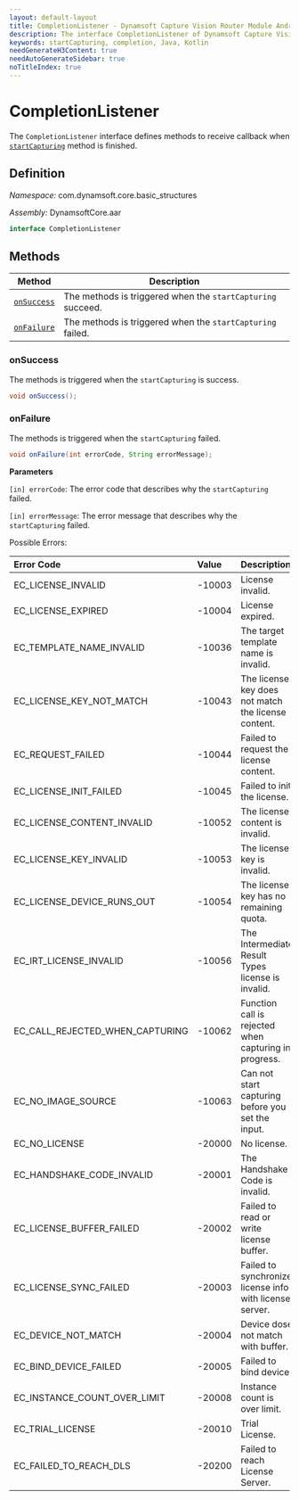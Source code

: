 ```yaml
---
layout: default-layout
title: CompletionListener - Dynamsoft Capture Vision Router Module Android Edition API Reference
description: The interface CompletionListener of Dynamsoft Capture Vision Router Module defines the methods for handling callback when startCapturing is finished.
keywords: startCapturing, completion, Java, Kotlin
needGenerateH3Content: true
needAutoGenerateSidebar: true
noTitleIndex: true
---
```


# CompletionListener

The `CompletionListener` interface defines methods to receive callback when [`startCapturing`](../../capture-vision-router/multiple-file-processing.html#startcapturing) method is finished.

## Definition

*Namespace:* com.dynamsoft.core.basic_structures

*Assembly:* DynamsoftCore.aar

```java
interface CompletionListener
```

## Methods

| Method | Description |
|------- |-------------|
| [`onSuccess`](#onsuccess) | The methods is triggered when the `startCapturing` succeed. |
| [`onFailure`](#onfailure) | The methods is triggered when the `startCapturing` failed. |

### onSuccess

The methods is triggered when the `startCapturing` is success.

```java
void onSuccess();
```

### onFailure

The methods is triggered when the `startCapturing` failed.

```java
void onFailure(int errorCode, String errorMessage);
```

**Parameters**

`[in] errorCode`: The error code that describes why the `startCapturing` failed.

`[in] errorMessage`: The error message that describes why the `startCapturing` failed.

Possible Errors:

| Error Code | Value | Description |
| :--------- | :---- | :---------- |
| EC_LICENSE_INVALID | -10003 | License invalid. |
| EC_LICENSE_EXPIRED | -10004 | License expired. |
| EC_TEMPLATE_NAME_INVALID | -10036 | The target template name is invalid. |
| EC_LICENSE_KEY_NOT_MATCH | -10043 | The license key does not match the license content. |
| EC_REQUEST_FAILED | -10044 | Failed to request the license content. |
| EC_LICENSE_INIT_FAILED | -10045 | Failed to init the license. |
| EC_LICENSE_CONTENT_INVALID | -10052 | The license content is invalid. |
| EC_LICENSE_KEY_INVALID | -10053 | The license key is invalid. |
| EC_LICENSE_DEVICE_RUNS_OUT | -10054 | The license key has no remaining quota. |
| EC_IRT_LICENSE_INVALID | -10056 | The Intermediate Result Types license is invalid. |
| EC_CALL_REJECTED_WHEN_CAPTURING  | -10062 | Function call is rejected when capturing in progress. |
| EC_NO_IMAGE_SOURCE | -10063 | Can not start capturing before you set the input. |
| EC_NO_LICENSE | -20000 | No license. |
| EC_HANDSHAKE_CODE_INVALID | -20001 | The Handshake Code is invalid. |
| EC_LICENSE_BUFFER_FAILED | -20002 | Failed to read or write license buffer. |
| EC_LICENSE_SYNC_FAILED | -20003 | Failed to synchronize license info with license server. |
| EC_DEVICE_NOT_MATCH | -20004 | Device dose not match with buffer. |
| EC_BIND_DEVICE_FAILED | -20005 | Failed to bind device. |
| EC_INSTANCE_COUNT_OVER_LIMIT | -20008 | Instance count is over limit. |
| EC_TRIAL_LICENSE | -20010 | Trial License. |
| EC_FAILED_TO_REACH_DLS | -20200 | Failed to reach License Server. |
